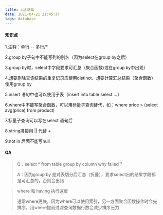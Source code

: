 ```yaml
---
title: sql基础
date: 2021-04-21 21:45:37
tags: database
---
```




#### 知识点

1.注释：单行 --   多行/*

2.group by子句中不能写列的别名（因为select在group by之后）

3.group by时，select中字段要求可汇总（聚合函数/或在group by中出现）

4.想要删除查询结果的重复记录应使用distinct，想要计算汇总结果（聚合函数）使用group by

5.insert 语句中也可以使用子表（insert into table select ...）

6.where中不能写聚合函数，可以用标量子查询替代，如：where price > (select avg(price) from product)

7.标量子查询可以写在select 语句后

8.string拼接用 || 代替 +

9.not in 后面不能写null



#### QA

> Q：select * from table group by column    why failed ?
>
> A：因为group by 是对表切分后汇总（折叠），要求select出的结果字段都是可汇总的，否则会出错



> where 和 having 执行速度
>
> 通常where更快，因为where可以使用索引，另一方面聚合函数操作时会先排序，用where提前过滤查询数据行数会减少排序压力